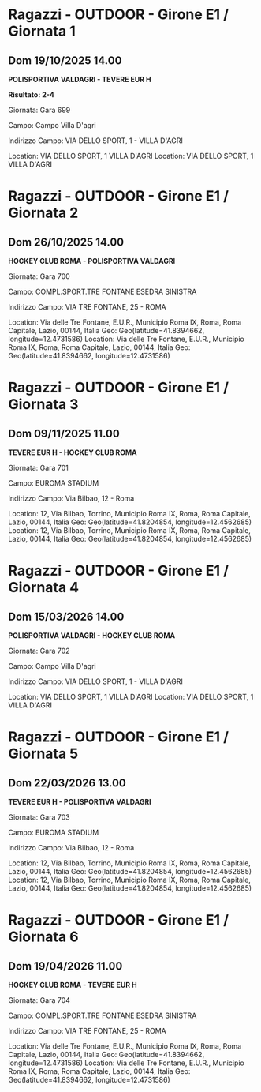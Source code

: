 

# Ragazzi - OUTDOOR  - Girone E1 / Giornata 1

## Dom 19/10/2025 14.00

<strong>POLISPORTIVA VALDAGRI - TEVERE EUR H</strong>

**Risultato: 2-4**

Giornata: Gara 699

Campo: Campo Villa D\'agri 

Indirizzo Campo:  VIA DELLO SPORT, 1 - VILLA D'AGRI

Location:  VIA DELLO SPORT, 1 VILLA D'AGRI
Location:  VIA DELLO SPORT, 1 VILLA D'AGRI



# Ragazzi - OUTDOOR  - Girone E1 / Giornata 2

## Dom 26/10/2025 14.00

<strong>HOCKEY CLUB ROMA - POLISPORTIVA VALDAGRI</strong>

Giornata: Gara 700

Campo: COMPL.SPORT.TRE FONTANE ESEDRA SINISTRA 

Indirizzo Campo:  VIA TRE FONTANE, 25 - ROMA

Location: Via delle Tre Fontane, E.U.R., Municipio Roma IX, Roma, Roma Capitale, Lazio, 00144, Italia
Geo: Geo(latitude=41.8394662, longitude=12.4731586)
Location: Via delle Tre Fontane, E.U.R., Municipio Roma IX, Roma, Roma Capitale, Lazio, 00144, Italia
Geo: Geo(latitude=41.8394662, longitude=12.4731586)



# Ragazzi - OUTDOOR  - Girone E1 / Giornata 3

## Dom 09/11/2025 11.00

<strong>TEVERE EUR H - HOCKEY CLUB ROMA</strong>

Giornata: Gara 701

Campo: EUROMA STADIUM 

Indirizzo Campo:  Via Bilbao, 12 - Roma

Location: 12, Via Bilbao, Torrino, Municipio Roma IX, Roma, Roma Capitale, Lazio, 00144, Italia
Geo: Geo(latitude=41.8204854, longitude=12.4562685)
Location: 12, Via Bilbao, Torrino, Municipio Roma IX, Roma, Roma Capitale, Lazio, 00144, Italia
Geo: Geo(latitude=41.8204854, longitude=12.4562685)



# Ragazzi - OUTDOOR  - Girone E1 / Giornata 4

## Dom 15/03/2026 14.00

<strong>POLISPORTIVA VALDAGRI - HOCKEY CLUB ROMA</strong>

Giornata: Gara 702

Campo: Campo Villa D\'agri 

Indirizzo Campo:  VIA DELLO SPORT, 1 - VILLA D'AGRI

Location:  VIA DELLO SPORT, 1 VILLA D'AGRI
Location:  VIA DELLO SPORT, 1 VILLA D'AGRI



# Ragazzi - OUTDOOR  - Girone E1 / Giornata 5

## Dom 22/03/2026 13.00

<strong>TEVERE EUR H - POLISPORTIVA VALDAGRI</strong>

Giornata: Gara 703

Campo: EUROMA STADIUM 

Indirizzo Campo:  Via Bilbao, 12 - Roma

Location: 12, Via Bilbao, Torrino, Municipio Roma IX, Roma, Roma Capitale, Lazio, 00144, Italia
Geo: Geo(latitude=41.8204854, longitude=12.4562685)
Location: 12, Via Bilbao, Torrino, Municipio Roma IX, Roma, Roma Capitale, Lazio, 00144, Italia
Geo: Geo(latitude=41.8204854, longitude=12.4562685)



# Ragazzi - OUTDOOR  - Girone E1 / Giornata 6

## Dom 19/04/2026 11.00

<strong>HOCKEY CLUB ROMA - TEVERE EUR H</strong>

Giornata: Gara 704

Campo: COMPL.SPORT.TRE FONTANE ESEDRA SINISTRA 

Indirizzo Campo:  VIA TRE FONTANE, 25 - ROMA

Location: Via delle Tre Fontane, E.U.R., Municipio Roma IX, Roma, Roma Capitale, Lazio, 00144, Italia
Geo: Geo(latitude=41.8394662, longitude=12.4731586)
Location: Via delle Tre Fontane, E.U.R., Municipio Roma IX, Roma, Roma Capitale, Lazio, 00144, Italia
Geo: Geo(latitude=41.8394662, longitude=12.4731586)

